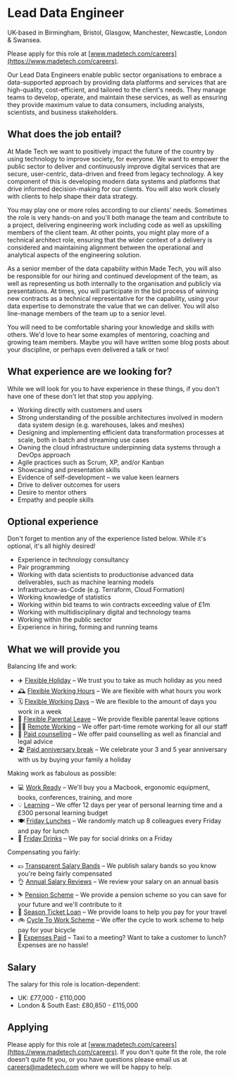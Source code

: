 # Lead Data Engineer

UK-based in Birmingham, Bristol, Glasgow, Manchester, Newcastle, London & Swansea.

Please apply for this role at [www.madetech.com/careers](https://www.madetech.com/careers).

Our Lead Data Engineers enable public sector organisations to embrace a data-supported approach by providing data platforms and services that are high-quality, cost-efficient, and tailored to the client's needs. They manage teams to develop, operate, and maintain these services, as well as ensuring they provide maximum value to data consumers, including analysts, scientists, and business stakeholders.

## What does the job entail?

At Made Tech we want to positively impact the future of the country by using technology to improve society, for everyone. We want to empower the public sector to deliver and continuously improve digital services that are secure, user-centric, data-driven and freed from legacy technology. A key component of this is developing modern data systems and platforms that drive informed decision-making for our clients. You will also work closely with clients to help shape their data strategy.

You may play one or more roles according to our clients' needs. Sometimes the role is very hands-on and you'll both manage the team and contribute to a project, delivering engineering work including code as well as upskilling members of the client team. At other points, you might play more of a technical architect role, ensuring that the wider context of a delivery is considered and maintaining alignment between the operational and analytical aspects of the engineering solution.

As a senior member of the data capability within Made Tech, you will also be responsible for our hiring and continued development of the team, as well as representing us both internally to the organisation and publicly via presentations. At times, you will participate in the bid process of winning new contracts as a technical representative for the capability, using your data expertise to demonstrate the value that we can deliver. You will also line-manage members of the team up to a senior level.

You will need to be comfortable sharing your knowledge and skills with others. We'd love to hear some examples of mentoring, coaching and growing team members. Maybe you will have written some blog posts about your discipline, or perhaps even delivered a talk or two!

## What experience are we looking for?

While we will look for you to have experience in these things, if you don't have one of these don't let that stop you applying.

- Working directly with customers and users
- Strong understanding of the possible architectures involved in modern data system design (e.g. warehouses, lakes and meshes)
- Designing and implementing efficient data transformation processes at scale, both in batch and streaming use cases
- Owning the cloud infrastructure underpinning data systems through a DevOps approach
- Agile practices such as Scrum, XP, and/or Kanban
- Showcasing and presentation skills
- Evidence of self-development – we value keen learners
- Drive to deliver outcomes for users
- Desire to mentor others
- Empathy and people skills

## Optional experience

Don't forget to mention any of the experience listed below. While it's optional, it's all highly desired!

- Experience in technology consultancy
- Pair programming
- Working with data scientists to productionise advanced data deliverables, such as machine learning models
- Infrastructure-as-Code (e.g. Terraform, Cloud Formation)
- Working knowledge of statistics
- Working within bid teams to win contracts exceeding value of £1m
- Working with multidisciplinary digital and technology teams
- Working within the public sector
- Experience in hiring, forming and running teams

## What we will provide you

Balancing life and work:

* ✈️ [Flexible Holiday](../benefits/flexible_holiday.md) – We trust you to take as much holiday as you need
* 🕰️ [Flexible Working Hours](../benefits/working_hours.md) – We are flexible with what hours you work
* 🗓️ [Flexible Working Days](../benefits/flexible_working.md) – We are flexible to the amount of days you work in a week
* 👶 [Flexible Parental Leave](../guides/welfare/parental_leave.md) – We provide flexible parental leave options
* 👩‍💻 [Remote Working](../benefits/remote_working.md) – We offer part-time remote working for all our staff
* 🤗 [Paid counselling](../guides/welfare/paid_counselling.md) – We offer paid counselling as well as financial and legal advice
* 🏖️ [Paid anniversary break](../benefits/paid_anniversary_break.md) – We celebrate your 3 and 5 year anniversary with us by buying your family a holiday

Making work as fabulous as possible:

* 💻 [Work Ready](../benefits/work_ready.md) – We'll buy you a Macbook, ergonomic equipment, books, conferences, training, and more
* 💡 [Learning](../guides/learning/README.md) – We offer 12 days per year of personal learning time and a £300 personal learning budget
* 🍽️ [Friday Lunches](../benefits/friday_lunch.md) – We randomly match up 8 colleagues every Friday and pay for lunch
* 🍻 [Friday Drinks](../benefits/getting_together.md) – We pay for social drinks on a Friday

Compensating you fairly:

* 💷 [Transparent Salary Bands](../roles/README.md) – We publish salary bands so you know you're being fairly compensated
* 👌 [Annual Salary Reviews](../guides/compensation/salary_reviews.md) – We review your salary on an annual basis
* ⛷️ [Pension Scheme](../benefits/pension_scheme.md) – We provide a pension scheme so you can save for your future and we'll contribute to it
* 🚄 [Season Ticket Loan](../benefits/season_ticket_loan.md) – We provide loans to help you pay for your travel
* 🚲 [Cycle To Work Scheme](../benefits/cycle_to_work_scheme.md) – We offer the cycle to work scheme to help pay for your bicycle
* 🚕 [Expenses Paid](../guides/compensation/expenses.md) – Taxi to a meeting? Want to take a customer to lunch? Expenses are no hassle!

## Salary

The salary for this role is location-dependent:

- UK: £77,000 - £110,000
- London & South East: £80,850 - £115,000

## Applying

Please apply for this role at [www.madetech.com/careers](https://www.madetech.com/careers). If you don't quite fit the role, the role doesn't quite fit you, or you have questions please email us at [careers@madetech.com](mailto:careers@madetech.com) where we will be happy to help.
